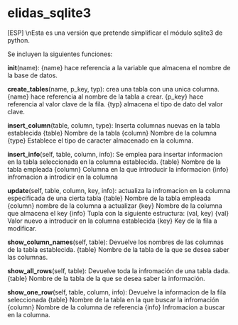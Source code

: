 # elidas_sqlite3
[ESP]
\nEsta es una versión que pretende simplificar el módulo sqlite3 de python.

Se incluyen la siguientes funciones:

  __init__(name):
    {name}  hace referencia a la variable que almacena el nombre de la base de datos.

  __create_tables__(name, p_key, typ):
    crea una tabla con una unica columna.
    {name}  hace referencia al nombre de la tabla a crear.
    {p_key} hace referencia al valor clave de la fila.
    {typ}   almacena el tipo de dato del valor clave.

  __insert_column__(table, column, type):
        Inserta columnas nuevas en la tabla establecida
        {table}  Nombre de la tabla
        {column} Nombre de la columna
        {type}   Establece el tipo de caracter almacenado en la columna.

  __insert_info__(self, table, column, info):
        Se emplea para insertar informacion en la tabla seleccionada en la
        columna establecida.
        {table}  Nombre de la tabla empleada
        {column} Columna en la que introducir la informacion
        {info}   infromacion a introdicir en la columna

  __update__(self, table, column, key, info):
      actualiza la infromacion en la columna especificada de una cierta tabla
      {table}  Nombre de la tabla empleada
      {column} nombre de la columna a actualizar
      {key}    Nombre de la columna que almacena el key
      {info}   Tupla con la siguiente estructura:
          (val, key)
              {val} Valor nuevo a introducir en la columna establecida
              {key} Key de la fila a modificar.

  __show_column_names__(self, table):
        Devuelve los nombres de las columnas de la tabla establecida.
        {table} Nombre de la tabla de la que se desea saber las columnas.

  __show_all_rows__(self, table):
      Devuelve toda la infromación de una tabla dada.
      {table} Nombre de la tabla de la que se desea saber la información.

  __show_one_row__(self, table, column, info):
      Devuelve la informacion de la fila seleccionada
      {table}  Nombre de la tabla en la que buscar la infromación
      {column} Nombre de la columna de referencia
      {info}   Infromacion a buscar en la columna.
